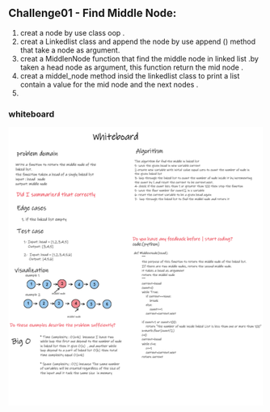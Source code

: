 ## Challenge01 - Find Middle Node:
1. creat a node by use class oop .
2. creat a Linkedlist class and append the node by use append () method that take a node as argument.
3. creat a MiddlenNode function that find the middle node in linked list  .by taken a head node as argument, this function return the mid node .
4. creat a middel_node method insid the linkedlist class to print a list contain a value for the mid node and the next nodes .
5. 

 ### whiteboard
![whiteboard](./linkedlist.PNG)